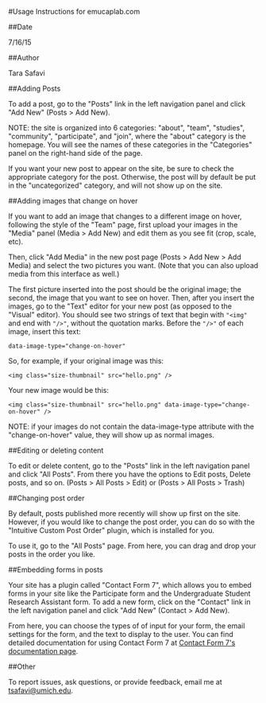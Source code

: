 #Usage Instructions for emucaplab.com

##Date

  7/16/15

##Author

  Tara Safavi

##Adding Posts

  To add a post, go to the "Posts" link in the left navigation panel and
  click "Add New" (Posts > Add New).

  NOTE: the site is organized into 6 categories:
  "about", "team", "studies", "community", "participate", and "join", 
  where the "about" category is the homepage.
  You will see the names of these categories in the "Categories" panel
  on the right-hand side of the page.

  If you want your new post to appear on the site, be sure to check
  the appropriate category for the post. Otherwise, the post will
  by default be put in the "uncategorized" category, and will not show up 
  on the site.

##Adding images that change on hover

  If you want to add an image that changes to a different image on
  hover, following the style of the "Team" page, first upload your
  images in the "Media" panel (Media > Add New) and 
  edit them as you see fit (crop, scale, etc).

  Then, click "Add Media" in the new post page (Posts > Add New > Add Media) 
  and select the two pictures you want. (Note that you can also
  upload media from this interface as well.)

  The first picture inserted into the post should be the original image;
  the second, the image that you want to see on hover.
  Then, after you insert the images, go to the "Text" editor for your new post
  (as opposed to the "Visual" editor). 
  You should see two strings of text that begin with ```"<img"``` and end with
  ```"/>"```, without the quotation marks.
  Before the ```"/>"``` of each image, insert this text:
  
    data-image-type="change-on-hover"

  So, for example, if your original image was this:

    <img class="size-thumbnail" src="hello.png" />

  Your new image would be this:
    
    <img class="size-thumbnail" src="hello.png" data-image-type="change-on-hover" />

  NOTE: if your images do not contain the data-image-type attribute with the
  "change-on-hover" value, they will show up as normal images.

##Editing or deleting content

  To edit or delete content, go to the "Posts" link in the left navigation panel
  and click "All Posts". From there you have the options to Edit posts, Delete
  posts, and so on. (Posts > All Posts > Edit) or (Posts > All Posts > Trash)

##Changing post order

  By default, posts published more recently will show up first on the site.
  However, if you would like to change the post order, you can do so with the
  "Intuitive Custom Post Order" plugin, which is installed for you.

  To use it, go to the "All Posts" page. From here, you can drag and 
  drop your posts in the order you like.

##Embedding forms in posts

  Your site has a plugin called "Contact Form 7", which allows you to embed
  forms in your site like the Participate form and the Undergraduate Student
  Research Assistant form. To add a new form, click on the "Contact" link in the
  left navigation panel and click "Add New" (Contact > Add New). 

  From here, you can choose the types of of input for your form, 
  the email settings for the form, and the text to display to the user.
  You can find detailed documentation for using Contact Form 7 at
  [Contact Form 7's documentation page](http://contactform7.com/docs/).

##Other

  To report issues, ask questions, or provide feedback, 
  email me at [tsafavi@umich.edu](mailto:tsafavi@umich.edu).

